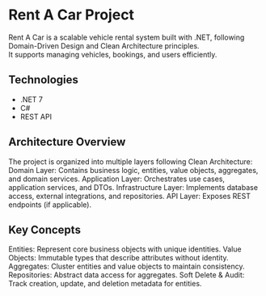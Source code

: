 # Rent A Car Project

Rent A Car is a scalable vehicle rental system built with .NET, following Domain-Driven Design and Clean Architecture principles.  
It supports managing vehicles, bookings, and users efficiently.

## Technologies
- .NET 7  
- C#  
- REST API

## Architecture Overview
The project is organized into multiple layers following Clean Architecture:
Domain Layer: Contains business logic, entities, value objects, aggregates, and domain services.
Application Layer: Orchestrates use cases, application services, and DTOs.
Infrastructure Layer: Implements database access, external integrations, and repositories.
API Layer: Exposes REST endpoints (if applicable).

## Key Concepts
Entities: Represent core business objects with unique identities.
Value Objects: Immutable types that describe attributes without identity.
Aggregates: Cluster entities and value objects to maintain consistency.
Repositories: Abstract data access for aggregates.
Soft Delete & Audit: Track creation, update, and deletion metadata for entities.
